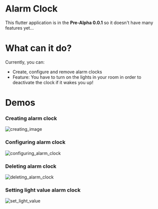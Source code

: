 # Alarm Clock
This flutter application is in the **Pre-Alpha 0.0.1** so it doesn't have many
features yet...

# What can it do?
Currently, you can:
- Create, configure and remove alarm clocks
- Feature: You have to turn on the lights in your room in order to deactivate
    the clock if it wakes you up!

# Demos
### Creating alarm clock
![creating_image](./images/creating_alarm_clock.gif)

### Configuring alarm clock
![configuring_alarm_clock](./images/configure_alarm_clock.gif)

### Deleting alarm clock
![deleting_alarm_clock](./images/deleting_alarm_clock.gif)

### Setting light value alarm clock
![set_light_value](./images/set_lighlevel.gif)
